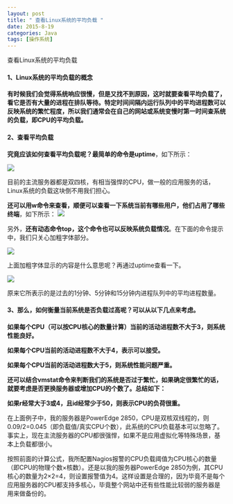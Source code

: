 ```yaml
---
layout: post
title: " 查看Linux系统的平均负载 "
date: 2015-8-19
categories: Java
tags: [操作系统]
---
```

查看Linux系统的平均负载

<!-- more -->



#### 1、Linux系统的平均负载的概念

**有时候我们会觉得系统响应很慢，但是又找不到原因，这时就要查看平均负载了，看它是否有大量的进程在排队等待。特定时间间隔内运行队列中的平均进程数可以反映系统的繁忙程度，所以我们通常会在自己的网站或系统变慢时第一时间查系统的负载，即CPU的平均负载。**

#### 2、查看平均负载

**究竟应该如何查看平均负载呢？最简单的命令是uptime**，如下所示：

![](http://img-storage.qiniudn.com/15-8-19/10085757.jpg)


目前的主流服务器都是双四核，有相当强悍的CPU，做一般的应用服务的话，Linux系统的负载这块倒不用我们担心。

**还可以用w命令来查看，顺便可以查看一下系统当前有哪些用户，他们占用了哪些终端**，如下所示：
![](http://img-storage.qiniudn.com/15-8-19/3999851.jpg)

另外，**还有动态命令top，这个命令也可以反映系统负载情况**。在下面的命令提示中，我们只关心加粗字体部分。

![](http://img-storage.qiniudn.com/15-8-19/34514017.jpg)

上面加粗字体显示的内容是什么意思呢？再通过uptime查看一下。

![](http://img-storage.qiniudn.com/15-8-19/8677774.jpg)

原来它所表示的是过去的1分钟、5分钟和15分钟内进程队列中的平均进程数量。

#### 3、那么，如何衡量当前系统是否负载过高呢？可以从以下几点来考虑。

**如果每个CPU（可以按CPU核心的数量计算）当前的活动进程数不大于3，则系统性能良好。**

**如果每个CPU当前的活动进程数不大于4，表示可以接受。**

**如果每个CPU当前的活动进程数大于5，则系统性能问题严重。**

**还可以结合vmstat命令来判断我们的系统是否过于繁忙，如果确定很繁忙的话，就要考虑是否更换服务器或增加CPU的个数了。总结如下：**

**如果r经常大于3或4，且id经常少于50，则表示CPU的负荷很重。**

在上面例子中，我的服务器是PowerEdge 2850，CPU是双核双线程的，则0.09/2=0.045（即负载值/真实CPU个数），此系统的CPU负载基本可以忽略了。事实上，现在主流服务器的CPU都很强悍，如果不是应用虚拟化等特殊场景，基本上负载都很小。

按照前面的计算公式，我所配置Nagios报警的CPU负载阈值为CPU核心的数量（即CPU的物理个数×核数）。还是以我的服务器PowerEdge 2850为例，其CPU核心的数量为2×2=4，则设置报警值为4。这样设置是合理的，因为毕竟不是每个应用服务器的CPU都支持多核心，毕竟整个网站中还有些性能比较弱的服务器是用来做备份的。